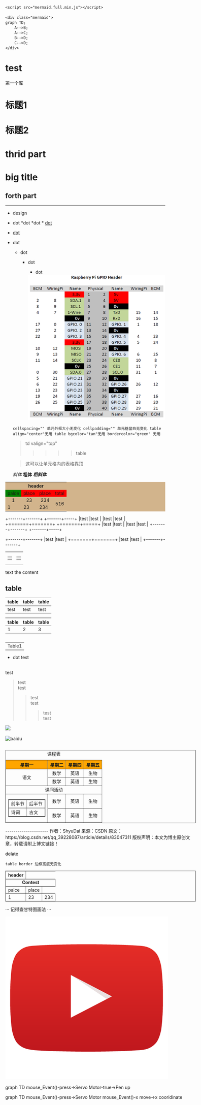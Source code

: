 ```
<script src="mermaid.full.min.js"></script>

<div class="mermaid">
graph TD;
    A-->B;
    A-->C;
    B-->D;
    C-->D;
</div>
```

# test
第一个库
# 标题1
# 标题2
# thrid part
big title
=======
## forth part

-----
* design
* dot
  *dot
     *dot
       * [dot](https://github.com/Arvinszhang/test/blob/master/SG90%20Servo%20Motor%20Datasheet.pdf)
 * [dot](https://components101.com/servo-motor-basics-pinout-datasheet) 
* dot
  * dot
    * dot
      * dot
      
      
      
      <div align=center><img src="https://github.com/Jason2062/2D-Printer/blob/master/Images/Raspberry%20Pi%20GPIO%20Header.png"/></div>
   ```
   cellspacing="" 单元外框大小无变化 cellpadding="" 单元格留白无变化 table align="center"无用 table bgcolor="tan"无用 bordercolor="green" 无用
   ```
  > td valign="top"
   >>>>>table
   
  > 这可以让单元格内的表格靠顶
   
   *斜体* **粗体** ***粗斜体***
      
<table bgcolor="tan" bordercolor="green" align="center" border="0" cellspacing="100" cellpadding="10">                                            
 
 <th colspan="4"> header </th>

 <tr bgcolor="red">
  <td bgcolor="green"> palce </td>
  <td> place </td>
 <td> place </td>
 <td> total</td>
 </tr>
 <tr align="center">
  <td> 1 </td>
  <td> 23 </td>
  <td> 234 </td>
 <td rowspan="2"> 516 </td>
  
 </tr>
 <tr>
 <td>1</td>
 <td>23</td>
 <td>234</td>
 </tr>
 </table>
 

  
  
  
 +-------+-------+    +-------+-----+
 |test   |test   |    |test   |test |
 +=======+=======+    +=======+=====+
 |test   |test   |    |test   |test |
 +-------+-------+    +-------+-----+
  
  
 +-------+-------+
 |test   |test   |
 +=======+=======+
 |test   |test   |
 +-------+-------+
  
  
<table width="100%" align="center">
<tr>
<td><table width="100%">
<tr>
<td> </td>
</tr>
</table></td>
<td><table width="100%">
<tr>
<td> </td>
</tr>
</table></td>
</tr>
</table>  
  

  

  
 text
 the content<br> 
 
  ## table
  table| table| table
  ---|---|---
  test|test|test
  
  
table| table|table
---|---|---
1|2|3

 <div style="vertical-align:top; width:600px;">
<table width="50%" style="float:left;">
<tr>
<td>Table1</td>
</tr>
</table>
<table width="50%">
 
 
* dot
test
 <br>
 test
 
> test <br> test
>> test <br> test
>>> test <br> test

![](http://www.baidu.com/img/bdlogo.gif"baidu")
<br>

![baidu](http://www.baidu.com/img/bdlogo.gif)


<!DOCTYPE html>
<html>

<head>
<title>表格属性</title>
<meta charset="utf-8">
</head>

<body>
<!-- 在以下表格标签中添加相应代码 -->
<table border="1" width="500" cellspacing="0" cellpadding="5px" align="center">
<caption>课程表</caption>
<tr bgcolor="orange" align="center">
<th>星期一</th>
<th>星期二</th>
<th>星期四</th>
<th>星期五</th>
</tr>
<tr align="center">
<td rowspan ="2">语文</td>
<td>数学</td>
<td>英语</td>
<td>生物</td>
</tr>
<tr align="center">

<td>数学</td>
<td>英语</td>
<td>生物</td>
</tr>
<tr align="center">
<td colspan="4">课间活动</td>
</tr>
<tr align="center">
<td rowspan="2" >
<table border="1"  cellspacing="0" cellpadding="5px" align="center">
<tr>
<td>前半节</td>
<td>后半节</td>
</tr>
<tr>
<td>诗词</td>
<td>古文</td>
</tr>
</table>
</td>
<td>数学</td>
<td>英语</td>
<td>生物</td>
</tr>
<tr align="center">

<td>数学</td>
<td>英语</td>
<td>生物</td>
</tr>
</table>
</body>
</html>
--------------------- 
作者：ShyuDai 
来源：CSDN 
原文：https://blog.csdn.net/qq_39228087/article/details/83047311 
版权声明：本文为博主原创文章，转载请附上博文链接！

~~delate~~
```
table border 边框宽度无变化
```

<table border="1">
 <th>header</th>
 
 <tr>
  <td align="center" colspan="3"><b>Contest</b></td>
 </tr>
  
 <tr>
  <td> palce </td>
  <td> place </td>
 </tr>
 <tr>
  <td> 1 </td>
  <td> 23 </td>
  <td> 234 </td>
  
  
 </tr>

 </table>
 
 
 ···
 记得查甘特图画法
 ···
 
 ![](https://github.com/Jason2062/2D-Printer/blob/master/Images/YouTube%20icon.png)
 
 graph TD
 mouse_Event()-press->Servo Motor-true->Pen up
 
 graph TD
 mouse_Event()-press->Servo Motor
 mouse_Event()-x move->x cooridinate
 
